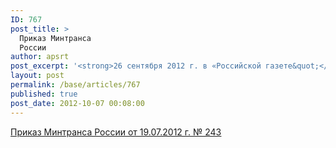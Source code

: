 ```yaml
---
ID: 767
post_title: >
  Приказ Минтранса
  России
author: apsrt
post_excerpt: '<strong>26 сентября 2012 г. в «Российской газете&quot;</strong> (№ 5894) опубликован приказ Минтранса России  от 19.07.2012 г.  № 243 «Об утверждении Порядка формирования и ведения автоматизированных централизованных баз персональных данных о пассажирах, а также предоставления содержащихся в них данных», подготовленный во исполнение статьи 11 Федерального закона «О транспортной безопасности&quot;'
layout: post
permalink: /base/articles/767
published: true
post_date: 2012-10-07 00:08:00
---
```

<a href="http://www.apsrt.ru/docs/u25.doc"><span style="text-decoration:underline;">Приказ Минтранса России  от 19.07.2012 г.  № 243 </span></a>